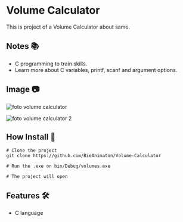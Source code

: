# Volume Calculator

This is project of a Volume Calculator about same.

## Notes :books:
- C programming to train skills.
- Learn more about C variables, printf, scanf and argument options.

## Image :camera:
![foto volume calculator](https://user-images.githubusercontent.com/52220244/110216595-b8740880-7e8e-11eb-9682-1da4f19a3876.PNG)

![foto volume calculator 2](https://user-images.githubusercontent.com/52220244/110216472-2cfa7780-7e8e-11eb-854a-f8470af0d1da.PNG)

## How Install :bookmark_tabs:
```
# Clone the project
git clone https://github.com/BieAnimaton/Volume-Calculator

# Run the .exe on bin/Debug/volumes.exe

# The project will open
```

## Features :hammer_and_wrench:
- C language